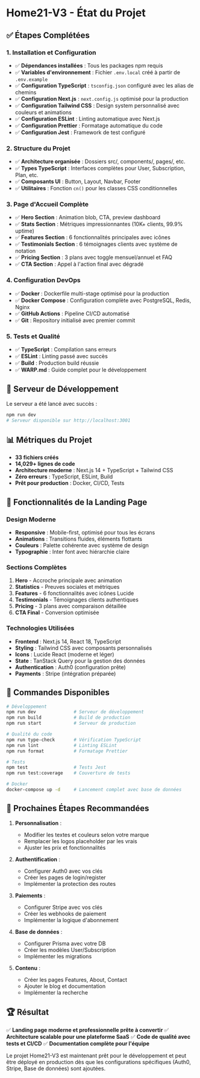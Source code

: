 # Home21-V3 - État du Projet

## ✅ Étapes Complétées

### 1. Installation et Configuration
- ✅ **Dépendances installées** : Tous les packages npm requis
- ✅ **Variables d'environnement** : Fichier `.env.local` créé à partir de `.env.example`
- ✅ **Configuration TypeScript** : `tsconfig.json` configuré avec les alias de chemins
- ✅ **Configuration Next.js** : `next.config.js` optimisé pour la production
- ✅ **Configuration Tailwind CSS** : Design system personnalisé avec couleurs et animations
- ✅ **Configuration ESLint** : Linting automatique avec Next.js
- ✅ **Configuration Prettier** : Formatage automatique du code
- ✅ **Configuration Jest** : Framework de test configuré

### 2. Structure du Projet
- ✅ **Architecture organisée** : Dossiers src/, components/, pages/, etc.
- ✅ **Types TypeScript** : Interfaces complètes pour User, Subscription, Plan, etc.
- ✅ **Composants UI** : Button, Layout, Navbar, Footer
- ✅ **Utilitaires** : Fonction `cn()` pour les classes CSS conditionnelles

### 3. Page d'Accueil Complète
- ✅ **Hero Section** : Animation blob, CTA, preview dashboard
- ✅ **Stats Section** : Métriques impressionnantes (10K+ clients, 99.9% uptime)
- ✅ **Features Section** : 6 fonctionnalités principales avec icônes
- ✅ **Testimonials Section** : 6 témoignages clients avec système de notation
- ✅ **Pricing Section** : 3 plans avec toggle mensuel/annuel et FAQ
- ✅ **CTA Section** : Appel à l'action final avec dégradé

### 4. Configuration DevOps
- ✅ **Docker** : Dockerfile multi-stage optimisé pour la production
- ✅ **Docker Compose** : Configuration complète avec PostgreSQL, Redis, Nginx
- ✅ **GitHub Actions** : Pipeline CI/CD automatisé
- ✅ **Git** : Repository initialisé avec premier commit

### 5. Tests et Qualité
- ✅ **TypeScript** : Compilation sans erreurs
- ✅ **ESLint** : Linting passé avec succès
- ✅ **Build** : Production build réussie
- ✅ **WARP.md** : Guide complet pour le développement

## 🚀 Serveur de Développement

Le serveur a été lancé avec succès :

```bash
npm run dev
# Serveur disponible sur http://localhost:3001
```

## 📊 Métriques du Projet

- **33 fichiers créés**
- **14,029+ lignes de code**
- **Architecture moderne** : Next.js 14 + TypeScript + Tailwind CSS
- **Zéro erreurs** : TypeScript, ESLint, Build
- **Prêt pour production** : Docker, CI/CD, Tests

## 🎨 Fonctionnalités de la Landing Page

### Design Moderne
- **Responsive** : Mobile-first, optimisé pour tous les écrans
- **Animations** : Transitions fluides, éléments flottants
- **Couleurs** : Palette cohérente avec système de design
- **Typographie** : Inter font avec hiérarchie claire

### Sections Complètes
1. **Hero** - Accroche principale avec animation
2. **Statistics** - Preuves sociales et métriques
3. **Features** - 6 fonctionnalités avec icônes Lucide
4. **Testimonials** - Témoignages clients authentiques
5. **Pricing** - 3 plans avec comparaison détaillée
6. **CTA Final** - Conversion optimisée

### Technologies Utilisées
- **Frontend** : Next.js 14, React 18, TypeScript
- **Styling** : Tailwind CSS avec composants personnalisés
- **Icons** : Lucide React (moderne et léger)
- **State** : TanStack Query pour la gestion des données
- **Authentication** : Auth0 (configuration prête)
- **Payments** : Stripe (intégration préparée)

## 🔧 Commandes Disponibles

```bash
# Développement
npm run dev              # Serveur de développement
npm run build            # Build de production
npm run start            # Serveur de production

# Qualité du code
npm run type-check       # Vérification TypeScript
npm run lint             # Linting ESLint
npm run format           # Formatage Prettier

# Tests
npm test                 # Tests Jest
npm run test:coverage    # Couverture de tests

# Docker
docker-compose up -d     # Lancement complet avec base de données
```

## 🎯 Prochaines Étapes Recommandées

1. **Personnalisation** :
   - Modifier les textes et couleurs selon votre marque
   - Remplacer les logos placeholder par les vrais
   - Ajuster les prix et fonctionnalités

2. **Authentification** :
   - Configurer Auth0 avec vos clés
   - Créer les pages de login/register
   - Implémenter la protection des routes

3. **Paiements** :
   - Configurer Stripe avec vos clés
   - Créer les webhooks de paiement
   - Implémenter la logique d'abonnement

4. **Base de données** :
   - Configurer Prisma avec votre DB
   - Créer les modèles User/Subscription
   - Implémenter les migrations

5. **Contenu** :
   - Créer les pages Features, About, Contact
   - Ajouter le blog et documentation
   - Implémenter la recherche

## 🏆 Résultat

✅ **Landing page moderne et professionnelle prête à convertir**
✅ **Architecture scalable pour une plateforme SaaS**
✅ **Code de qualité avec tests et CI/CD**
✅ **Documentation complète pour l'équipe**

Le projet Home21-V3 est maintenant prêt pour le développement et peut être déployé en production dès que les configurations spécifiques (Auth0, Stripe, Base de données) sont ajoutées.